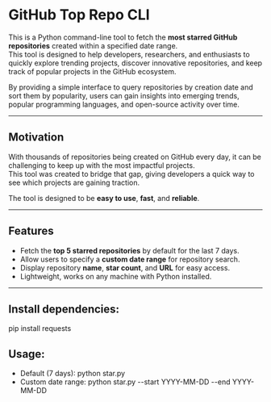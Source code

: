 # GitHub Top Repo CLI

This is a Python command-line tool to fetch the **most starred GitHub repositories** created within a specified date range.  
This tool is designed to help developers, researchers, and enthusiasts to quickly explore trending projects, discover innovative repositories, and keep track of popular projects in the GitHub ecosystem.  

By providing a simple interface to query repositories by creation date and sort them by popularity, users can gain insights into emerging trends, popular programming languages, and open-source activity over time.

---

## Motivation

With thousands of repositories being created on GitHub every day, it can be challenging to keep up with the most impactful projects.  
This tool was created to bridge that gap, giving developers a quick way to see which projects are gaining traction.

The tool is designed to be **easy to use**, **fast**, and **reliable**. 

---

## Features

- Fetch the **top 5 starred repositories** by default for the last 7 days.
- Allow users to specify a **custom date range** for repository search.
- Display repository **name**, **star count**, and **URL** for easy access.
- Lightweight, works on any machine with Python installed.

---

## Install dependencies:

pip install requests

## Usage:
- Default (7 days): python star.py
- Custom date range: python star.py --start YYYY-MM-DD --end YYYY-MM-DD



